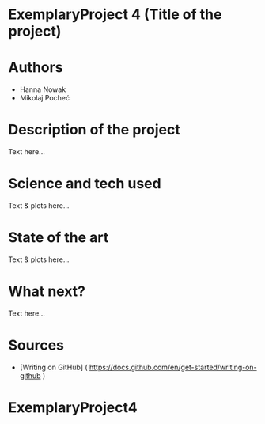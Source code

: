 # ExemplaryProject 4  (Title of the project)
# Authors 
- Hanna Nowak
- Mikołaj Pocheć
# Description of the project 
Text here... 
# Science and tech used 
Text & plots here... 
# State of the art 
Text & plots here... 
# What next?
Text here... 
# Sources 
- [Writing on GitHub] ( https://docs.github.com/en/get-started/writing-on-github ) 
# ExemplaryProject4
